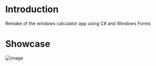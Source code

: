 # Introduction
Remake of the windows calculator app using C# and Windows Forms

# Showcase

![image](https://user-images.githubusercontent.com/87280929/229098538-3dc36361-d832-48b8-b901-95ff57a4feaf.png)
